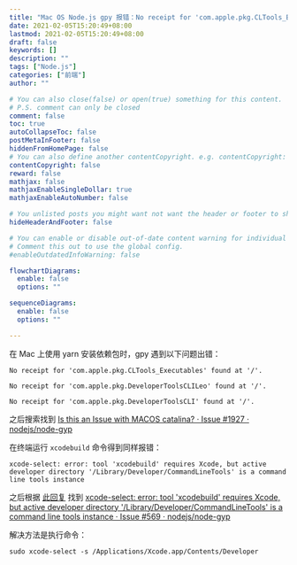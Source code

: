 ```yaml
---
title: "Mac OS Node.js gpy 报错：No receipt for 'com.apple.pkg.CLTools_Executables' found at '/'"
date: 2021-02-05T15:20:49+08:00
lastmod: 2021-02-05T15:20:49+08:00
draft: false
keywords: []
description: ""
tags: ["Node.js"]
categories: ["前端"]
author: ""

# You can also close(false) or open(true) something for this content.
# P.S. comment can only be closed
comment: false
toc: true
autoCollapseToc: false
postMetaInFooter: false
hiddenFromHomePage: false
# You can also define another contentCopyright. e.g. contentCopyright: "This is another copyright."
contentCopyright: false
reward: false
mathjax: false
mathjaxEnableSingleDollar: true
mathjaxEnableAutoNumber: false

# You unlisted posts you might want not want the header or footer to show
hideHeaderAndFooter: false

# You can enable or disable out-of-date content warning for individual post.
# Comment this out to use the global config.
#enableOutdatedInfoWarning: false

flowchartDiagrams:
  enable: false
  options: ""

sequenceDiagrams: 
  enable: false
  options: ""

---
```


<!--more-->

在 Mac 上使用 yarn 安装依赖包时，gpy 遇到以下问题出错：
```
No receipt for 'com.apple.pkg.CLTools_Executables' found at '/'.

No receipt for 'com.apple.pkg.DeveloperToolsCLILeo' found at '/'.

No receipt for 'com.apple.pkg.DeveloperToolsCLI' found at '/'.
```

之后搜索找到 [Is this an Issue with MACOS catalina? · Issue #1927 · nodejs/node-gyp](https://github.com/nodejs/node-gyp/issues/1927)

在终端运行 `xcodebuild` 命令得到同样报错：
```
xcode-select: error: tool 'xcodebuild' requires Xcode, but active developer directory '/Library/Developer/CommandLineTools' is a command line tools instance
```

之后根据 [此回复](https://github.com/nodejs/node-gyp/issues/1927#issuecomment-542935181) 找到 [xcode-select: error: tool 'xcodebuild' requires Xcode, but active developer directory '/Library/Developer/CommandLineTools' is a command line tools instance · Issue #569 · nodejs/node-gyp](https://github.com/nodejs/node-gyp/issues/569)

解决方法是执行命令：
```
sudo xcode-select -s /Applications/Xcode.app/Contents/Developer
```

